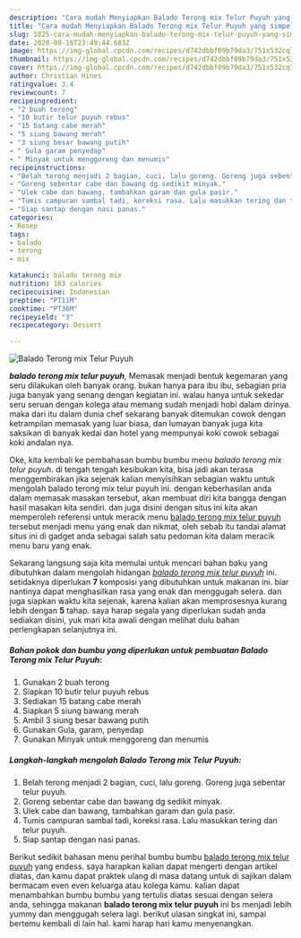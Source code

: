 ```yaml
---
description: "Cara mudah Menyiapkan Balado Terong mix Telur Puyuh yang simpel"
title: "Cara mudah Menyiapkan Balado Terong mix Telur Puyuh yang simpel"
slug: 1825-cara-mudah-menyiapkan-balado-terong-mix-telur-puyuh-yang-simpel
date: 2020-09-16T23:49:44.683Z
image: https://img-global.cpcdn.com/recipes/d742dbbf09b79da3/751x532cq70/balado-terong-mix-telur-puyuh-foto-resep-utama.jpg
thumbnail: https://img-global.cpcdn.com/recipes/d742dbbf09b79da3/751x532cq70/balado-terong-mix-telur-puyuh-foto-resep-utama.jpg
cover: https://img-global.cpcdn.com/recipes/d742dbbf09b79da3/751x532cq70/balado-terong-mix-telur-puyuh-foto-resep-utama.jpg
author: Christian Hines
ratingvalue: 3.4
reviewcount: 7
recipeingredient:
- "2 buah terong"
- "10 butir telur puyuh rebus"
- "15 batang cabe merah"
- "5 siung bawang merah"
- "3 siung besar bawang putih"
- " Gula garam penyedap"
- " Minyak untuk menggoreng dan menumis"
recipeinstructions:
- "Belah terong menjadi 2 bagian, cuci, lalu goreng. Goreng juga sebentar telur puyuh."
- "Goreng sebentar cabe dan bawang dg sedikit minyak."
- "Ulek cabe dan bawang, tambahkan garam dan gula pasir."
- "Tumis campuran sambal tadi, koreksi rasa. Lalu masukkan tering dan telur puyuh."
- "Siap santap dengan nasi panas."
categories:
- Resep
tags:
- balado
- terong
- mix

katakunci: balado terong mix 
nutrition: 163 calories
recipecuisine: Indonesian
preptime: "PT11M"
cooktime: "PT36M"
recipeyield: "3"
recipecategory: Dessert

---
```



![Balado Terong mix Telur Puyuh](https://img-global.cpcdn.com/recipes/d742dbbf09b79da3/751x532cq70/balado-terong-mix-telur-puyuh-foto-resep-utama.jpg)

<b><i>balado terong mix telur puyuh</i></b>, Memasak menjadi bentuk kegemaran yang seru dilakukan oleh banyak orang. bukan hanya para ibu ibu, sebagian pria juga banyak yang senang dengan kegiatan ini. walau hanya untuk sekedar seru seruan dengan kolega atau memang sudah menjadi hobi dalam dirinya. maka dari itu dalam dunia chef sekarang banyak ditemukan cowok dengan ketrampilan memasak yang luar biasa, dan lumayan banyak juga kita saksikan di banyak kedai dan hotel yang mempunyai koki cowok sebagai koki andalan nya.



Oke, kita kembali ke pembahasan bumbu bumbu menu <i>balado terong mix telur puyuh</i>. di tengah tengah kesibukan kita, bisa jadi akan terasa menggembirakan jika sejenak kalian menyisihkan sebagian waktu untuk mengolah balado terong mix telur puyuh ini. dengan keberhasilan anda dalam memasak masakan tersebut, akan membuat diri kita bangga dengan hasil masakan kita sendiri. dan juga disini dengan situs ini kita akan memperoleh referensi untuk meracik menu <u>balado terong mix telur puyuh</u> tersebut menjadi menu yang enak dan nikmat, oleh sebab itu tandai alamat situs ini di gadget anda sebagai salah satu pedoman kita dalam meracik menu baru yang enak.


Sekarang langsung saja kita memulai untuk mencari bahan baku yang dibutuhkan dalam mengolah hidangan <u><i>balado terong mix telur puyuh</i></u> ini. setidaknya diperlukan <b>7</b> komposisi yang dibutuhkan untuk makanan ini. biar nantinya dapat menghasilkan rasa yang enak dan menggugah selera. dan juga siapkan waktu kita sejenak, karena kalian akan memprosesnya kurang lebih dengan <b>5</b> tahap. saya harap segala yang diperlukan sudah anda sediakan disini, yuk mari kita awali dengan melihat dulu bahan perlengkapan selanjutnya ini.

<!--inarticleads1-->

##### Bahan pokok dan bumbu yang diperlukan untuk pembuatan Balado Terong mix Telur Puyuh:

1. Gunakan 2 buah terong
1. Siapkan 10 butir telur puyuh rebus
1. Sediakan 15 batang cabe merah
1. Siapkan 5 siung bawang merah
1. Ambil 3 siung besar bawang putih
1. Gunakan  Gula, garam, penyedap
1. Gunakan  Minyak untuk menggoreng dan menumis




<!--inarticleads2-->

##### Langkah-langkah mengolah Balado Terong mix Telur Puyuh:

1. Belah terong menjadi 2 bagian, cuci, lalu goreng. Goreng juga sebentar telur puyuh.
1. Goreng sebentar cabe dan bawang dg sedikit minyak.
1. Ulek cabe dan bawang, tambahkan garam dan gula pasir.
1. Tumis campuran sambal tadi, koreksi rasa. Lalu masukkan tering dan telur puyuh.
1. Siap santap dengan nasi panas.




Berikut sedikit bahasan menu perihal bumbu bumbu <u>balado terong mix telur puyuh</u> yang endess. saya harapkan kalian dapat mengerti dengan artikel diatas, dan kamu dapat praktek ulang di masa datang untuk di sajikan dalam bermacam even even keluarga atau kolega kamu. kalian dapat menambahkan bumbu bumbu yang tertulis diatas sesuai dengan selera anda, sehingga makanan <b>balado terong mix telur puyuh</b> ini bs menjadi lebih yummy dan menggugah selera lagi. berikut ulasan singkat ini, sampai bertemu kembali di lain hal. kami harap hari kamu menyenangkan.
